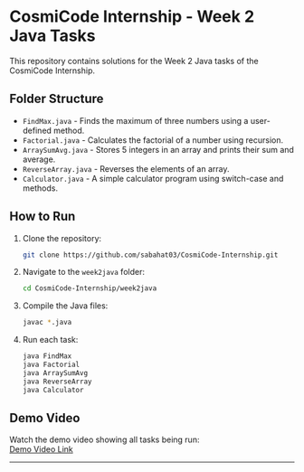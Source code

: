 # CosmiCode Internship - Week 2 Java Tasks

This repository contains solutions for the Week 2 Java tasks of the CosmiCode Internship.


## Folder Structure

- `FindMax.java` - Finds the maximum of three numbers using a user-defined method.
- `Factorial.java` - Calculates the factorial of a number using recursion.
- `ArraySumAvg.java` - Stores 5 integers in an array and prints their sum and average.
- `ReverseArray.java` - Reverses the elements of an array.
- `Calculator.java` - A simple calculator program using switch-case and methods.

## How to Run

1. Clone the repository:
    ```sh
    git clone https://github.com/sabahat03/CosmiCode-Internship.git
    ```
2. Navigate to the `week2java` folder:
    ```sh
    cd CosmiCode-Internship/week2java
    ```
3. Compile the Java files:
    ```sh
    javac *.java
    ```
4. Run each task:
    ```sh
    java FindMax
    java Factorial
    java ArraySumAvg
    java ReverseArray
    java Calculator
    ```

## Demo Video

Watch the demo video showing all tasks being run:  
[Demo Video Link](<your-demo-video-link-here>)

---